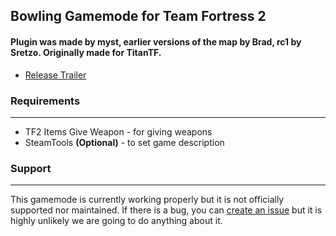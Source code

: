 Bowling Gamemode for Team Fortress 2
---
#### Plugin was made by myst, earlier versions of the map by Brad, rc1 by Sretzo. Originally made for TitanTF.
- [Release Trailer](https://www.youtube.com/watch?v=kXK2yqUzSo4)

### Requirements
---
- TF2 Items Give Weapon - for giving weapons
- SteamTools **(Optional)** - to set game description

### Support
---
This gamemode is currently working properly but it is not officially supported nor maintained. If there is a bug, you can [create an issue](https://github.com/TitanTF/Bowling-TF2/issues/new) but it is highly unlikely we are going to do anything about it.
